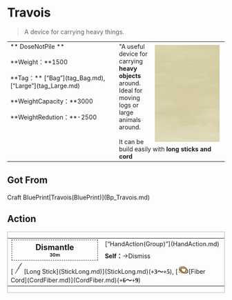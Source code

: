 # Travois  
> A device for carrying heavy things.  
  
<table class="table table-bordered" data-toggle="table"  data-show-header="false"><thead style="display:none"><tr ><th  style="width:50%;text-align:left;vertical-align:top;"  >title</th><th  style="width:50%;text-align:left;vertical-align:top;"  ></th></tr></thead><tr ><td  style="width:50%;text-align:left;vertical-align:top;"  >** DoseNotPile **<br><br>**Weight：**1500<br><br>**Tag：**	[“Bag”](tag_Bag.md), [“Large”](tag_Large.md)<br><br>**WeightCapacity：**3000<br><br>**WeightRedution：**-2500</td><td  style="width:50%;text-align:left;vertical-align:top;"  ><div style="float:right; margin:5px"><div class="gamecard" style="width:150px; height:225px;"><a href="Travois.md" style="color:black"><img class="bg" decoding="async" src="../wiki/Sprite/BG_SandFront.png" href="a.md" style="max-width:150px;max-height:225px;"><img decoding="async" src="../wiki/Sprite/Travois.png" class="cardimageNoBack" style="transform: translate(-50%, 0%) scale(0.4398826979472141);"><span style="font-size: 25px;">Travois</span></a></div></div>"A useful device for carrying <b>heavy objects</b> around. <br>Ideal for moving logs or large animals around.<br><br>It can be build easily with <b>long sticks and cord</b></td></tr></tbody></table>  
  
## Got From  
<div style="display:inline-block"><div class="gamedatalist" style="text-align:left;min-width:200px;min-height:0px;"><div style="display:inline-block"><div style="display:inline-block;vertical-align:middle;">Craft BluePrint</div><div style="display:inline-block;vertical-align:middle;">[Travois(BluePrint)](Bp_Travois.md)</div></div></div></div>  
  
## Action  
<div  style="border:1px solid #BBB"><table><tr><td rowspan="2" style="width:200px;text-align:center;font-size:1.3em;font-weight:bold"><div style="padding:5px;border:1px dashed #333"><div>Dismantle</div><div style="font-size:0.6em;"><font data-toggle="tooltip" data-placement="top" title="2TP">30m</font></div></div></td><td>[“HandAction(Group)”](HandAction.md)</td></tr><tr><td><b>Self：</b>→Dismiss</td></tr><tr><td colspan="2">[<div style="width:25px;display:inline-block;text-align:center"><img decoding="async" src="../wiki/Sprite/StickLong.png" href="a.md" style="max-width:25px;max-height:25px;"></div>[Long Stick](StickLong.md)](StickLong.md)(<span style="font-family:ui-monospace"><b>+3～+5</b></span>), [<div style="width:25px;display:inline-block;text-align:center"><img decoding="async" src="../wiki/Sprite/CordFiber.png" href="a.md" style="max-width:25px;max-height:25px;"></div>[Fiber Cord](CordFiber.md)](CordFiber.md)(<span style="font-family:ui-monospace"><b>+6～+9</b></span>)</td></tr></table></div>  
  
  


<script>document.title="Travois - Card Survival Wiki";</script>